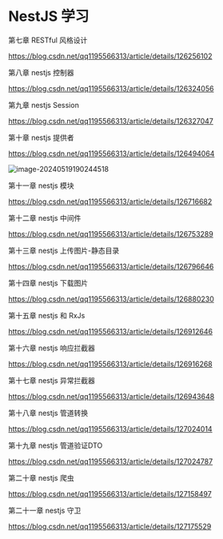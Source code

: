 # NestJS 学习





第七章 RESTful 风格设计

https://blog.csdn.net/qq1195566313/article/details/126256102





第八章 nestjs 控制器

https://blog.csdn.net/qq1195566313/article/details/126324056





第九章 nestjs Session

https://blog.csdn.net/qq1195566313/article/details/126327047





第十章 nestjs 提供者

https://blog.csdn.net/qq1195566313/article/details/126494064

![image-20240519190244518](https://qn.huat.xyz/mac/202405191902615.png)





第十一章 nestjs 模块

https://blog.csdn.net/qq1195566313/article/details/126716682



第十二章 nestjs 中间件

https://blog.csdn.net/qq1195566313/article/details/126753289



第十三章 nestjs 上传图片-静态目录

https://blog.csdn.net/qq1195566313/article/details/126796646



第十四章 nestjs 下载图片

https://blog.csdn.net/qq1195566313/article/details/126880230



第十五章 nestjs 和 RxJs

https://blog.csdn.net/qq1195566313/article/details/126912646



第十六章 nestjs 响应拦截器

https://blog.csdn.net/qq1195566313/article/details/126916268



第十七章 nestjs 异常拦截器

https://blog.csdn.net/qq1195566313/article/details/126943648



第十八章 nestjs 管道转换

https://blog.csdn.net/qq1195566313/article/details/127024014



第十九章 nestjs 管道验证DTO

https://blog.csdn.net/qq1195566313/article/details/127024787



第二十章 nestjs 爬虫

https://blog.csdn.net/qq1195566313/article/details/127158497



第二十一章 nestjs 守卫

https://blog.csdn.net/qq1195566313/article/details/127175529

